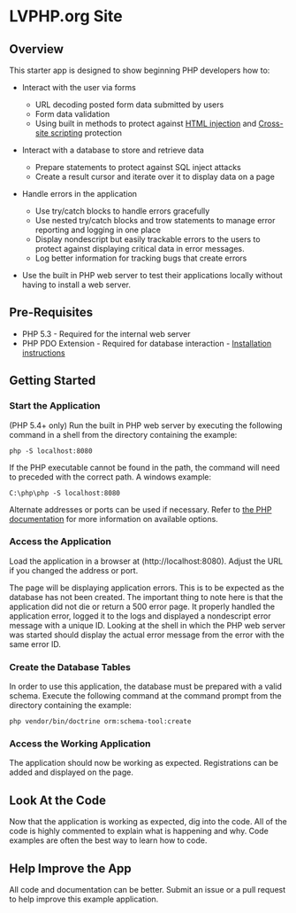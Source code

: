 # LVPHP.org Site

## Overview

This starter app is designed to show beginning PHP developers how to:

* Interact with the user via forms

    * URL decoding posted form data submitted by users
    * Form data validation
    * Using built in methods to protect against [HTML injection](https://www.owasp.org/index.php/HTML_Injection) and
     [Cross-site scripting](https://www.owasp.org/index.php/Cross-site_Scripting_\(XSS\)) protection

* Interact with a database to store and retrieve data

    * Prepare statements to protect against SQL inject attacks
    * Create a result cursor and iterate over it to display data on a page

* Handle errors in the application

    * Use try/catch blocks to handle errors gracefully
    * Use nested try/catch blocks and trow statements to manage error reporting and logging in one place
    * Display nondescript but easily trackable errors to the users to protect against displaying critical data in error messages.
    * Log better information for tracking bugs that create errors

* Use the built in PHP web server to test their applications locally without having to install a web server.

## Pre-Requisites

*   PHP 5.3 - Required for the internal web server
*   PHP PDO Extension - Required for database interaction - [Installation instructions](http://us2.php.net/manual/en/pdo.installation.php)

## Getting Started

### Start the Application

(PHP 5.4+ only)
Run the built in PHP web server by executing the following command in a shell from the directory containing the example:

    php -S localhost:8080

If the PHP executable cannot be found in the path, the command will need to preceded with the correct path.  A windows example:

    C:\php\php -S localhost:8080

Alternate addresses or ports can be used if necessary.  Refer to
[the PHP documentation](http://www.php.net/manual/en/features.commandline.webserver.php) for more information on
available options.

### Access the Application

Load the application in a browser at (http://localhost:8080). Adjust the URL if you changed the address or port.

The page will be displaying application errors.  This is to be expected as the database has not been created.  The
important thing to note here is that the application did not die or return a 500 error page.  It properly handled the
application error, logged it to the logs and displayed a nondescript error message with a unique ID.  Looking at the
shell in which the PHP web server was started should display the actual error message from the error with the same
error ID.

### Create the Database Tables

In order to use this application, the database must be prepared with a valid schema.
Execute the following command at the command prompt from the directory containing the example:

    php vendor/bin/doctrine orm:schema-tool:create

### Access the Working Application

The application should now be working as expected.  Registrations can be added and displayed on the page.

## Look At the Code

Now that the application is working as expected, dig into the code.  All of the code is highly commented to explain
what is happening and why.  Code examples are often the best way to learn how to code.

## Help Improve the App

All code and documentation can be better.  Submit an issue or a pull request to help improve this example application.
